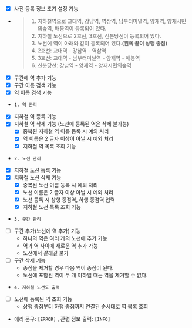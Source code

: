 - [X] 사전 등록 정보 초기 설정 기능
- > 1. 지하철역으로 교대역, 강남역, 역삼역, 남부터미널역, 양재역, 양재시민의숲역, 매봉역이 등록되어 있다.
  > 2. 지하철 노선으로 2호선, 3호선, 신분당선이 등록되어 있다.
  > 3. 노선에 역이 아래와 같이 등록되어 있다.**(왼쪽 끝이 상행 종점)**
  > 4. 2호선: 교대역 - 강남역 - 역삼역 
  > 5. 3호선: 교대역 - 남부터미널역 - 양재역 - 매봉역 
  > 6. 신분당선: 강남역 - 양재역 - 양재시민의숲역

- [X] 구간에 역 추가 기능
- [X] 구간 이름 검색 기능
- [X] 역 이름 검색 기능

- `1. 역 관리`
- [X] 지하철 역 등록 기능
- [X] 지하철 역 삭제 기능 (노선에 등록된 역은 삭제 불가능)
  - [X] 중복된 지하철 역 이름 등록 시 예외 처리
  - [X] 역 이름은 2 글자 이상이 아닐 시 예외 처리
  - [X] 지하철 역 목록 조회 기능
- `2. 노선 관리`
- [X] 지하철 노션 등록 기능
- [X] 지하철 노션 삭제 기능
  - [X] 중복된 노선 이름 등록 시 예외 처리
  - [X] 노선 이름은 2 글자 이상 아닐 시 예외 처리
  - [X] 노선 등록 시 상행 종점역, 하행 종점역 입력
  - [X] 지하철 노선 목록 조회 기능
- `3. 구간 관리`
- [ ] 구간 추가(노선에 역 추가) 기능
  - 하나의 역은 여러 개의 노선에 추가 가능
  - 역과 역 사이에 새로운 역 추가 가능
  - 노선에서 갈래길 불가
- [ ] 구간 삭제 기능
  - 종점을 제거할 경우 다음 역이 종점이 된다.
  - 노선에 포함된 역이 두 개 이하일 때는 역을 제거할 수 없다.
- `4. 지하철 노선도 출력`
- [ ] 노선에 등록된 역 조회 기능
  - 상행 종점부터 하행 종점까지 연결된 순서대로 역 목록 조회

- 에러 문구: `[ERROR]` , 관련 정보 출력: `[INFO]`